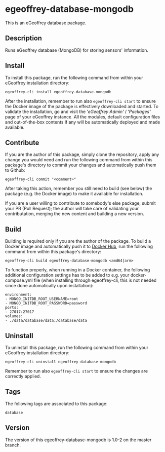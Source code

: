 # egeoffrey-database-mongodb

This is an eGeoffrey database package.

## Description

Runs eGeoffrey database (MongoDB) for storing sensors' information.

## Install

To install this package, run the following command from within your eGeoffrey installation directory:
```
egeoffrey-cli install egeoffrey-database-mongodb
```
After the installation, remember to run also `egeoffrey-cli start` to ensure the Docker image of the package is effectively downloaded and started.
To validate the installation, go and visit the *'eGeoffrey Admin'* / *'Packages'* page of your eGeoffrey instance. All the modules, default configuration files and out-of-the-box contents if any will be automatically deployed and made available.
## Contribute

If you are the author of this package, simply clone the repository, apply any change you would need and run the following command from within this package's directory to commit your changes and automatically push them to Github:
```
egeoffrey-cli commit "<comment>"
```
After taking this action, remember you still need to build (see below) the package (e.g. the Docker image) to make it available for installation.

If you are a user willing to contribute to somebody's else package, submit your PR (Pull Request); the author will take care of validating your contributation, merging the new content and building a new version.

## Build

Building is required only if you are the author of the package. To build a Docker image and automatically push it to [Docker Hub](https://hub.docker.com/r/egeoffrey/egeoffrey-database-mongodb), run the following command from within this package's directory:
```
egeoffrey-cli build egeoffrey-database-mongodb <amd64|arm>
```
To function properly, when running in a Docker container, the following additional configuration settings has to be added to e.g. your docker-compose.yml file (when installing through egeoffrey-cli, this is not needed since done automatically upon installation):
```
environment:
- MONGO_INITDB_ROOT_USERNAME=root
- MONGO_INITDB_ROOT_PASSWORD=password
ports:
- 27017:27017
volumes:
- ./data/database/data:/database/data
```

## Uninstall

To uninstall this package, run the following command from within your eGeoffrey installation directory:
```
egeoffrey-cli uninstall egeoffrey-database-mongodb
```
Remember to run also `egeoffrey-cli start` to ensure the changes are correctly applied.
## Tags

The following tags are associated to this package:
```
database
```

## Version

The version of this egeoffrey-database-mongodb is 1.0-2 on the master branch.
